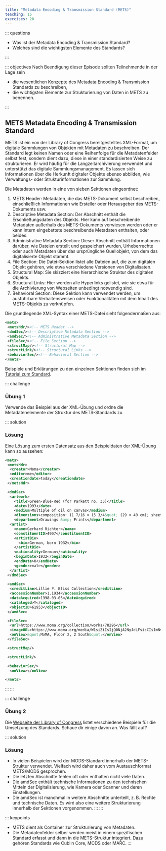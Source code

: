 ```yaml
---
title: "Metadata Encoding & Transmission Standard (METS)"
teaching: 15
exercises: 20
---
```

::: questions 

- Was ist der Metadata Encoding & Transmission Standard?
- Welches sind die wichtigsten Elemente des Standards? 

:::

::: objectives
Nach Beendigung dieser Episode sollten Teilnehmende in der Lage sein  

- die wesentlichen Konzepte des Metadata Encoding & Transmission Standards zu beschreiben,  
- die wichtigsten Elemente zur Strukturierung von Daten in METS zu benennen.  
   
:::

## METS Metadata Encoding & Transmission Standard

METS ist ein von der Library of Congress bereitgestelltes XML-Format, um digitale Sammlungen von Objekten mit Metadaten zu beschreiben. Der Standard legt keinen Namen oder eine Reihenfolge für die Metadatenfelder selbst fest, sondern dient dazu, diese in einer standardisierten Weise zu strukturieren. Er wird häufig für die Langzeitarchivierung verwendet und unterstützt das digitale Sammlungsmanagement. Es lassen sich Informationen über die Herkunft digitaler Objekte ebenso abbilden, wie Verwaltungs- oder Strukturinformationen zur Sammlung.    


Die Metadaten werden in eine von sieben Sektionen eingeordnet:   

1. METS Header: Metadaten, die das METS-Dokument selbst beschreiben, einschließlich Informationen wie Ersteller oder Herausgeber des METS-Dokuments usw.
2. Descriptive Metadata Section: Der Abschnitt enthält die Erschließungsdaten des Objekts. Hier kann auf beschreibende Metadaten außerhalb des METS-Dokuments verwiesen werden oder er kann intern eingebettete beschreibende Metadaten enthalten, oder beides. 
3. Administrative Metadata Section: Dieser Abschnitt enthält Informationen darüber, wie Dateien erstellt und gespeichert wurden, Urheberrechte oder auch Metadaten über das ursprüngliche Quellobjekt, von dem das digitalisierte Objekt stammt. 
4. File Section: Die Datei-Sektion listet alle Dateien auf, die zum digitalen Objekt gehören, wie etwa verschiedene Versionen von Digitalisaten. 
5. Structural Map: Sie skizziert eine hierarchische Struktur des digitalen Objekts.
6. Structural Links: Hier werden alle Hyperlinks gelistet, wie sie etwa für die Archivierung von Webseiten unbedingt notwendig sind. 
7. Behavioral Section: Diese Sektion kann verwendet werden, um ausführbare Verhaltensweisen oder Funktionalitäten mit dem Inhalt des METS-Objekts zu verknüpfen.


Die grundlegende XML-Syntax einer METS-Datei sieht folgendermaßen aus:   

```XML
<mets>
 <metsHdr/><!-- METS Header -->
 <dmdSec/><!-- Descriptive Metadata Section -->
 <amdSec/><!-- Administrative Metadata Section -->
 <fileSec/><!-- File Section -->
 <structMap/><!-- Structural Map -->
 <structLink/><!-- Structural Links -->
 <behaviorSec/><!-- Behavioral Section -->
</mets>
```   

Beispiele und Erklärungen zu den einzelnen Sektionen finden sich im [Tutorial zum Standard](https://www.loc.gov/standards/mets/METSOverview.v2.html).    

::: challenge

### Übung 1

Verwende das Beispiel aus der XML-Übung und ordne die Metadatenelemente der Struktur des METS-Standards zu.

::: solution 

### Lösung

Eine Lösung zum ersten Datensatz aus den Beispieldaten der XML-Übung kann so aussehen:    
```XML
<mets>
 <metsHdr>
  <creator>Moma</creator>
  <editor>me</editor>
  <creationdate>today</creationdate>
 </metsHdr>

 <dmdSec>
  <artwork>
    <title>Green-Blue-Red (for Parkett no. 35)</title>
    <date>1993</date>
    <medium>Multiple of oil on canvas</medium>
    <dimensions>composition: 11 7/16 × 15 3/4&quot; (29 × 40 cm); sheet: 11 3/4 × 15 3/4&quot; (29.9 × 40 cm)</dimensions>
    <department>Drawings &amp; Prints</department>
  <artist>
    <name>Gerhard Richter</name>
    <constituentID>4907</constituentID>
    <artistBio>
      <bio>German, born 1932</bio>
    </artistBio>
    <nationality>German</nationality>
    <beginDate>1932</beginDate>
    <endDate>0</endDate>
    <gender>male</gender>
  </artist>
 </dmdSec>   
    
 <amdSec>
  <creditLine>Lillie P. Bliss Collection</creditLine>
  <accessionNumber>1.1934</accessionNumber>
  <dateAcquired>1998-03-05</dateAcquired>
  <cataloged>Y</cataloged>
  <objectID>61953</objectID>
 </amdSec>

 <fileSec>
  <url>https://www.moma.org/collection/works/78296</url>
  <imageURL>https://www.moma.org/media/W1siZiIsIjQ0NjA2NyJdLFsicCIsImNvbnZlcnQiLCItcmVzaXplIDEwMjR4MTAyNFx1MDAzZSJdXQ.jpg?sha=c6bd692fa0fe0685</imageURL>
  <onView>&quot;MoMA, Floor 2, 2 South&quot;</onView>
 </fileSec>

 <structMap/>

 <structLink/>

 <behaviorSec/>
  <onView></onView>

</mets>
```
:::
:::  

::: challenge

### Übung 2

Die [Webseite der Library of Congress](https://www.loc.gov/standards/mets/mets-examples.html) listet verschiedene Beispiele für die Umsetzung des Standards. Schaue dir einige davon an. Was fällt auf?  

::: solution

### Lösung

- In vielen Beispielen wird der MODS-Standard innerhalb der METS-Struktur verwendet. Vielfach wird daher auch vom Austauschformat METS/MODS gesprochen. 
- Die letzten Abschnitte fehlen oft oder enthalten nicht viele Daten.
- Die amdSec enthält technische Informationen zu den technischen Mitteln der Digitalisierung, wie Kamera oder Scanner und deren Einstellungen.
- Die amdSec ist manchmal in weitere Abschnitte unterteilt, z. B. Rechte und technische Daten. Es wird also eine weitere Strukturierung innerhalb der Sektionen vorgenommen. 
:::
:::

::: keypoints
- METS dient als Container zur Strukturierung von Metadaten.  
- Die Metadatenfelder selber werden meist in einem spezifischen Standard erfasst und dann in die METS-Struktur integriert. Dazu gehören Standards wie Cublin Core, MODS oder MARC.
:::
